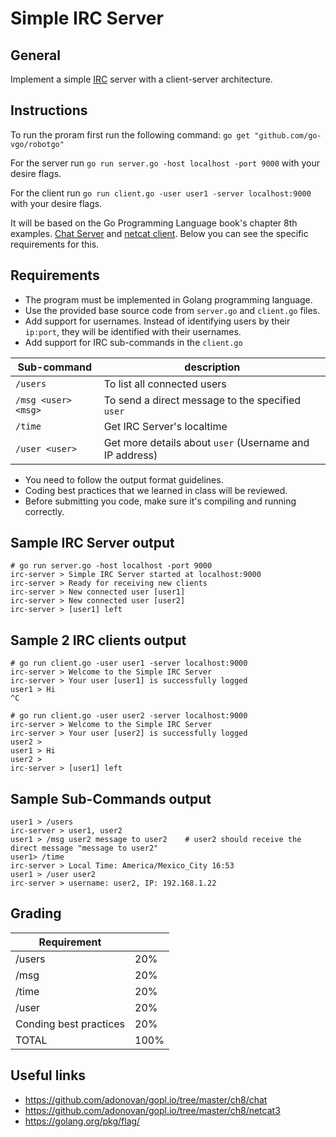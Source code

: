 Simple IRC Server
=================

General
-------
Implement a simple [IRC](https://en.wikipedia.org/wiki/Internet_Relay_Chat) server with a client-server architecture.

Instructions
------------
To run the proram first run the following command: `go get "github.com/go-vgo/robotgo"`

For the server run `go run server.go -host localhost -port 9000`         with your desire flags.

For the client run `go run client.go -user user1 -server localhost:9000` with your desire flags.


It will be based on the Go Programming Language book's chapter 8th examples. [Chat Server](https://github.com/adonovan/gopl.io/tree/master/ch8/chat) and [netcat client](https://github.com/adonovan/gopl.io/tree/master/ch8/netcat3). Below you can see the specific requirements for this.

Requirements
------------
- The program must be implemented in Golang programming language.
- Use the provided base source code from `server.go` and `client.go` files.
- Add support for usernames. Instead of identifying users by their `ip:port`, they will be identified with their usernames.
- Add support for IRC sub-commands in the `client.go`

| Sub-command         | description                                             |
|---------------------|---------------------------------------------------------|
| `/users`            | To list all connected users                             |
| `/msg <user> <msg>` | To send a direct message to the specified `user`        |
| `/time`             | Get IRC Server's localtime                              |
| `/user <user>`      | Get more details about `user` (Username and IP address) |

- You need to follow the output format guidelines.
- Coding best practices that we learned in class will be reviewed.
- Before submitting you code, make sure it's compiling and running correctly.


Sample IRC Server output
------------------------


```
# go run server.go -host localhost -port 9000
irc-server > Simple IRC Server started at localhost:9000
irc-server > Ready for receiving new clients
irc-server > New connected user [user1]
irc-server > New connected user [user2]
irc-server > [user1] left

```

Sample 2 IRC clients output
---------------------------
```
# go run client.go -user user1 -server localhost:9000
irc-server > Welcome to the Simple IRC Server
irc-server > Your user [user1] is successfully logged
user1 > Hi
^C
```

```
# go run client.go -user user2 -server localhost:9000
irc-server > Welcome to the Simple IRC Server
irc-server > Your user [user2] is successfully logged
user2 >
user1 > Hi
user2 >
irc-server > [user1] left
```

Sample Sub-Commands output
--------------------------
```
user1 > /users
irc-server > user1, user2
user1 > /msg user2 message to user2    # user2 should receive the direct message "message to user2"
user1> /time
irc-server > Local Time: America/Mexico_City 16:53
user1 > /user user2
irc-server > username: user2, IP: 192.168.1.22
```

Grading
-------
| Requirement            |      |
|------------------------|------|
| /users                 | 20%  |
| /msg <user> <msg>      | 20%  |
| /time                  | 20%  |
| /user <user>           | 20%  |
| Conding best practices | 20%  |
| TOTAL                  | 100% |

Useful links
------------
- https://github.com/adonovan/gopl.io/tree/master/ch8/chat
- https://github.com/adonovan/gopl.io/tree/master/ch8/netcat3
- https://golang.org/pkg/flag/
